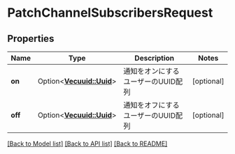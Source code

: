 # PatchChannelSubscribersRequest

## Properties

Name | Type | Description | Notes
------------ | ------------- | ------------- | -------------
**on** | Option<[**Vec<uuid::Uuid>**](uuid::Uuid.md)> | 通知をオンにするユーザーのUUID配列 | [optional]
**off** | Option<[**Vec<uuid::Uuid>**](uuid::Uuid.md)> | 通知をオフにするユーザーのUUID配列 | [optional]

[[Back to Model list]](../README.md#documentation-for-models) [[Back to API list]](../README.md#documentation-for-api-endpoints) [[Back to README]](../README.md)


